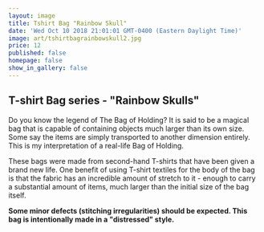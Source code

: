 ```yaml
---
layout: image
title: Tshirt Bag "Rainbow Skull"
date: 'Wed Oct 10 2018 21:01:01 GMT-0400 (Eastern Daylight Time)'
image: art/tshirtbagrainbowskull2.jpg
price: 12
published: false
homepage: false
show_in_gallery: false
---
```


## T-shirt Bag series - "Rainbow Skulls"

Do you know the legend of The Bag of Holding? It is said to be a magical bag that is capable of containing objects much larger than its own size. Some say the items are simply transported to another dimension entirely. This is my interpretation of a real-life Bag of Holding.

These bags were made from second-hand T-shirts that have been given a brand new life. One benefit of using T-shirt textiles for the body of the bag is that the fabric has an incredible amount of stretch to it - enough to carry a substantial amount of items, much larger than the initial size of the bag itself.


**Some minor defects (stitching irregularities) should be expected. This bag is intentionally made in a "distressed" style.**
